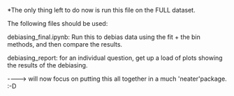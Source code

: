 *The only thing left to do now is run this file on the FULL dataset.

The following files should be used:

debiasing_final.ipynb: Run this to debias data using the fit + the bin methods, and then compare the results.

debiasing_report: for an individual question, get up a load of plots showing the results of the debiasing.

----> will now focus on putting this all together in a much 'neater'package. :-D